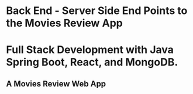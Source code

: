 # Back End - Server Side End Points to the Movies Review App
# Full Stack Development with Java Spring Boot, React, and MongoDB.
## A Movies Review Web App

